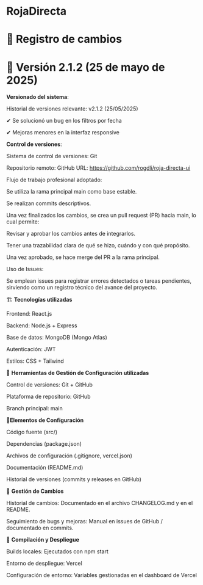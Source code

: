 # RojaDirecta

# 🐞 Registro de cambios
# 🔧 Versión 2.1.2 (25 de mayo de 2025)

**Versionado del sistema**: 

Historial de versiones relevante:
v2.1.2 (25/05/2025)

✔ Se solucionó un bug en los filtros por fecha

✔ Mejoras menores en la interfaz responsive

**Control de versiones**:

Sistema de control de versiones: Git

Repositorio remoto: GitHub
URL: https://github.com/rogdli/roja-directa-ui

Flujo de trabajo profesional adoptado:

Se utiliza la rama principal main como base estable.

Se realizan commits descriptivos.

Una vez finalizados los cambios, se crea un pull request (PR) hacia main, lo cual permite:

Revisar y aprobar los cambios antes de integrarlos.

Tener una trazabilidad clara de qué se hizo, cuándo y con qué propósito.

Una vez aprobado, se hace merge del PR a la rama principal.

Uso de Issues:

Se emplean issues para registrar errores detectados o tareas pendientes, sirviendo como un registro técnico del avance del proyecto.


🏗️ **Tecnologías utilizadas**

Frontend: React.js

Backend: Node.js + Express

Base de datos: MongoDB (Mongo Atlas)

Autenticación: JWT

Estilos: CSS + Tailwind

📂 **Herramientas de Gestión de Configuración utilizadas**

Control de versiones: Git + GitHub

Plataforma de repositorio: GitHub

Branch principal: main

🧩**Elementos de Configuración**

Código fuente (src/)

Dependencias (package.json)

Archivos de configuración (.gitignore, vercel.json)

Documentación (README.md)

Historial de versiones (commits y releases en GitHub)

🔁 **Gestión de Cambios**

Historial de cambios: Documentado en el archivo CHANGELOG.md y en el README.

Seguimiento de bugs y mejoras: Manual en issues de GitHub / documentado en commits.

🚀 **Compilación y Despliegue**

Builds locales: Ejecutados con npm start

Entorno de despliegue: Vercel

Configuración de entorno: Variables gestionadas en el dashboard de Vercel
